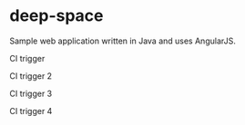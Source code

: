 # deep-space
Sample web application written in Java and uses AngularJS.

CI trigger

CI trigger 2

CI trigger 3

CI trigger 4
